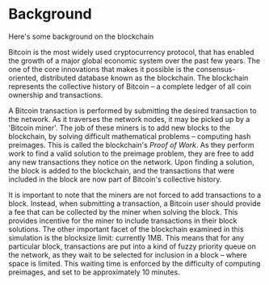 # Background

Here's some background on the blockchain

Bitcoin is the most widely used cryptocurrency protocol, that has enabled the growth of a major global economic system over the past few years. The one of the core innovations that makes it possible is the consensus-oriented, distributed database known as the blockchain. The blockchain represents the collective history of Bitcoin – a complete ledger of all coin ownership and transactions.

A Bitcoin transaction is performed by submitting the desired transaction to the network. As it traverses the network nodes, it may be picked up by a 'Bitcoin miner'. The job of these miners is to add new blocks to the blockchain, by solving difficult mathematical problems – computing hash preimages. This is called the blockchain's _Proof of Work_. As they perform work to find a valid solution to the preimage problem, they are free to add any new transactions they notice on the network. Upon finding a solution, the block is added to the blockchain, and the transactions that were included in the block are now part of Bitcoin's collective history.

It is important to note that the miners are not forced to add transactions to a block. Instead, when submitting a transaction, a Bitcoin user should provide a fee that can be collected by the miner when solving the block. This provides incentive for the miner to include transactions in their block solutions. The other important facet of the blockchain examined in this simulation is the blocksize limit: currently 1MB. This means that for any particular block, transactions are put into a kind of fuzzy priority queue on the network, as they wait to be selected for inclusion in a block – where space is limited. This waiting time is enforced by the difficulty of computing preimages, and set to be approximately 10 minutes.